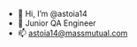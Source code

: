 - 👋 Hi, I’m @astoia14
- 👀 Junior QA Engineer
- 📫 astoia14@massmutual.com

<!---
astoia14/astoia14 is a ✨ special ✨ repository because its `README.md` (this file) appears on your GitHub profile.
You can click the Preview link to take a look at your changes.
--->
